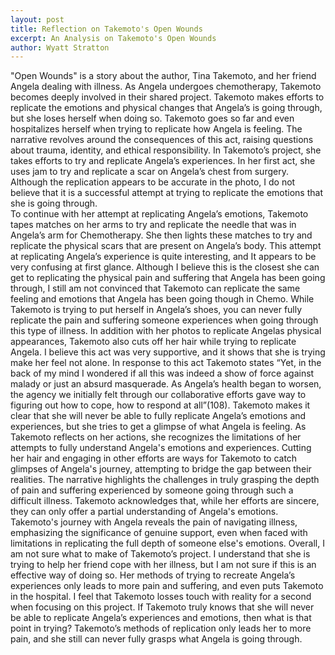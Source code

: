```yaml
---
layout: post
title: Reflection on Takemoto's Open Wounds
excerpt: An Analysis on Takemoto's Open Wounds
author: Wyatt Stratton
---
```

"Open Wounds" is a story about the author, Tina Takemoto, and her friend Angela dealing with illness. As Angela undergoes chemotherapy, Takemoto becomes deeply involved in their shared project. Takemoto makes efforts to replicate the emotions and physical changes that Angela’s is going through, but she loses herself when doing so. Takemoto goes so far and even hospitalizes herself when trying to replicate how Angela is feeling. The narrative revolves around the consequences of this act, raising questions about trauma, identity, and ethical responsibility. 
In Takemoto’s project, she takes efforts to try and replicate Angela’s experiences. In her first act, she uses jam to try and replicate a scar on Angela’s chest from surgery. Although the replication appears to be accurate in the photo, I do not believe that it is a successful attempt at trying to replicate the emotions that she is going through. 
<br>
To continue with her attempt at replicating Angela’s emotions, Takemoto tapes matches on her arms to try and replicate the needle that was in Angela’s arm for Chemotherapy. She then lights these matches to try and replicate the physical scars that are present on Angela’s body. This attempt at replicating Angela’s experience is quite interesting, and It appears to be very confusing at first glance. Although I believe this is the closest she can get to replicating the physical pain and suffering that Angela has been going through, I still am not convinced that Takemoto can replicate the same feeling and emotions that Angela has been going though in Chemo. While Takemoto is trying to put herself in Angela’s shoes, you can never fully replicate the pain and suffering someone experiences when going through this type of illness. 
In addition with her photos to replicate Angelas physical appearances, Takemoto also cuts off her hair while trying to replicate Angela. I believe this act was very supportive, and it shows that she is trying make her feel not alone. In response to this act Takemoto states “Yet, in the back of my mind I wondered if all this was indeed a show of force against malady or just an absurd masquerade. As Angela’s health began to worsen, the agency we initially felt through our collaborative efforts gave way to figuring out how to cope, how to respond at all”(108). Takemoto makes it clear that she will never be able to fully replicate Angela’s emotions and experiences, but she tries to get a glimpse of what Angela is feeling.
As Takemoto reflects on her actions, she recognizes the limitations of her attempts to fully understand Angela's emotions and experiences. Cutting her hair and engaging in other efforts are ways for Takemoto to catch glimpses of Angela's journey, attempting to bridge the gap between their realities. The narrative highlights the challenges in truly grasping the depth of pain and suffering experienced by someone going through such a difficult illness. Takemoto acknowledges that, while her efforts are sincere, they can only offer a partial understanding of Angela's emotions. Takemoto's journey with Angela reveals the pain of navigating illness, emphasizing the significance of genuine support, even when faced with limitations in replicating the full depth of someone else's emotions.
Overall, I am not sure what to make of Takemoto’s project. I understand that she is trying to help her friend cope with her illness, but I am not sure if this is an effective way of doing so. Her methods of trying to recreate Angela’s experiences only leads to more pain and suffering, and even puts Takemoto in the hospital. I feel that Takemoto losses touch with reality for a second when focusing on this project. If Takemoto truly knows that she will never be able to replicate Angela’s experiences and emotions, then what is that point in trying? Takemoto’s methods of replication only leads her to more pain, and she still can never fully grasps what Angela is going through. 
